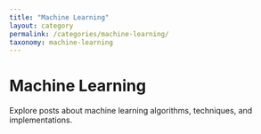 ```yaml
---
title: "Machine Learning"
layout: category
permalink: /categories/machine-learning/
taxonomy: machine-learning
---
```


# Machine Learning

Explore posts about machine learning algorithms, techniques, and implementations.